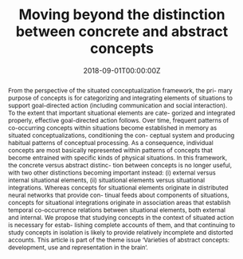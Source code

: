 ---
abstract: "From the perspective of the situated conceptualization framework, the pri- mary purpose of concepts is for categorizing and integrating elements of situations to support goal-directed action (including communication and social interaction). To the extent that important situational elements are cate- gorized and integrated properly, effective goal-directed action follows. Over time, frequent patterns of co-occurring concepts within situations become established in memory as situated conceptualizations, conditioning the con- ceptual system and producing habitual patterns of conceptual processing. As a consequence, individual concepts are most basically represented within patterns of concepts that become entrained with specific kinds of physical situations. In this framework, the concrete versus abstract distinc- tion between concepts is no longer useful, with two other distinctions becoming important instead: (i) external versus internal situational elements, (ii) situational elements versus situational integrations. Whereas concepts for situational elements originate in distributed neural networks that provide con- tinual feeds about components of situations, concepts for situational integrations originate in association areas that establish temporal co-occurrence relations between situational elements, both external and internal. We propose that studying concepts in the context of situated action is necessary for estab- lishing complete accounts of them, and that continuing to study concepts in isolation is likely to provide relatively incomplete and distorted accounts. This article is part of the theme issue ‘Varieties of abstract concepts: development, use and representation in the brain’."
authors:
- Barsalou, L. W.
- Dutriaux, L.
- Scheepers, C.
date: "2018-09-01T00:00:00Z"
doi: ""
featured: false
image:
  caption: ""
  focal_point: ""
  preview_only: true
projects: []
publication: 'Philosophical Transactions of the Royal Society B: Biological Sciences'
publication_short: ""
publication_types:
- "2"
publishDate: "2017-01-01T00:00:00Z"
slides: ""
summary: ""
tags:
- Source Themes
title: "Moving beyond the distinction between concrete and abstract concepts"
url_code: ""
url_dataset: ""
url_pdf: http://barsaloulab.org/Online_Articles/2018-Barsalou_et_al-PTRSB-beyond_concrete_abstract.pdf
url_poster: ""
url_project: ""
url_slides: ""
url_source: ""
url_video: ""
---